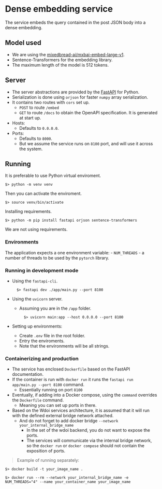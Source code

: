# Dense embedding service

The service embeds the query contained in the post JSON body into a dense embedding.

## Model used

- We are using the [mixedbread-ai/mxbai-embed-large-v1](https://huggingface.co/mixedbread-ai/mxbai-embed-large-v1).
- Sentence-Transformers for the embedding library.
- The maximum length of the model is 512 tokens.

## Server

- The server abstractions are provided by the [FastAPI](https://fastapi.tiangolo.com/) for Python.
- Serialization is done using `orjson` for faster `numpy` array serialization. 
- It contains two routes with `cors` set up.
    - `POST` to route `/embed`
    - `GET` to route `/docs` to obtain the OpenAPI specification. It is generated at start up.
- Hosts:
    - Defaults to `0.0.0.0`.
- Ports:
    - Defaults to `8000`.
    - But we assume the service runs on `8100` port, and will use it across the system.

## Running

It is preferable to use Python virtual enviroment.

    $> python -m venv venv

Then you can activate the enviroment.

    $> source venv/bin/activate

Installing requirements.

    $> python -m pip install fastapi orjson sentence-transformers

We are not using requirements.

### Environments

The application expects a one environment variable:
    - `NUM_THREADS` - a number of threads to be used by the `pytorch` library.

### Running in development mode

- Using the `fastapi-cli`.

        $> fastapi dev ./app/main.py --port 8100

- Using the `uvicorn` server.
    - Assuming you are in the `/app` folder.

            $> uvicorn main:app --host 0.0.0.0 --port 8100

- Setting up environments:
    - Create `.env` file in the root folder.
    - Entry the enviroments.
    - Note that the environments will be all strings.

### Containerizing and production

- The service has enclosed `Dockerfile` based on the FastAPI documentation.
- If the container is run with `docker run` it runs the `fastapi run app/main.py --port 8100` command.
    - Essentially running on port `8100`
- Eventually, if adding into a Docker compose, using the `command` overrides the `Dockerfile` command.
    - Meaning you can set up ports in there.
- Based on the Wdoi services architecture, it is assumed that it will run with the defined external bridge network attached.
    - And do not forget to add docker bridge `--network your_internal_bridge_name`
        - In the set of the wdoi backend, you do not want to expose the ports.
        - The services will communicate via the internal bridge network, so the `docker run` or `docker compose` should not contain the exposition of ports.

> Example of running separately:

    $> docker build -t your_image_name .

    $> docker run --rm --network your_internal_bridge_name -e NUM_THREADS="4" --name your_container_name your_image_name 

